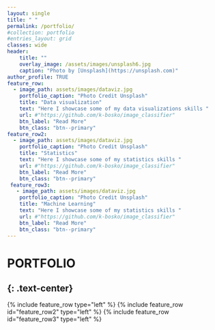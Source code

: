 ```yaml
---
layout: single
title: " "
permalink: /portfolio/
#collection: portfolio
#entries_layout: grid
classes: wide
header:
    title: ""
    overlay_image: /assets/images/unsplash6.jpg
    caption: "Photo by [Unsplash](https://unsplash.com)"
author_profile: TRUE
feature_row:
  - image_path: assets/images/dataviz.jpg
    portfolio_caption: "Photo Credit Unsplash"
    title: "Data visualization"
    text: "Here I showcase some of my data visualizations skills "
    url: #"https://github.com/k-bosko/image_classifier"
    btn_label: "Read More"
    btn_class: "btn--primary"
feature_row2:
  - image_path: assets/images/dataviz.jpg
    portfolio_caption: "Photo Credit Unsplash"
    title: "Statistics"
    text: "Here I showcase some of my statistics skills "
    url: #"https://github.com/k-bosko/image_classifier"
    btn_label: "Read More"
    btn_class: "btn--primary"   
 feature_row3:
   - image_path: assets/images/dataviz.jpg
    portfolio_caption: "Photo Credit Unsplash"
    title: "Machine Learning"
    text: "Here I showcase some of my statistics skills "
    url: #"https://github.com/k-bosko/image_classifier"
    btn_label: "Read More"
    btn_class: "btn--primary"
---
```


# PORTFOLIO
{: .text-center}
----------------

{% include feature_row type="left" %}
{% include feature_row id="feature_row2" type="left" %}
{% include feature_row id="feature_row3" type="left" %}
